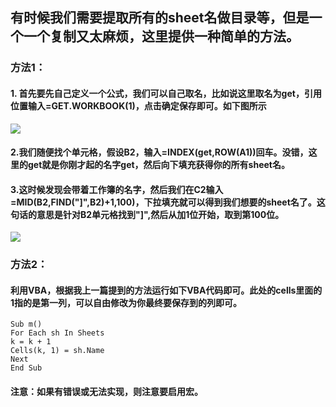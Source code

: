 ## 有时候我们需要提取所有的sheet名做目录等，但是一个一个复制又太麻烦，这里提供一种简单的方法。  
### 方法1：
#### 1. 首先要先自己定义一个公式，我们可以自己取名，比如说这里取名为get，引用位置输入=GET.WORKBOOK(1)，点击确定保存即可。如下图所示  
![](https://upload-images.jianshu.io/upload_images/17736870-ae9f49f500b592d2.png?imageMogr2/auto-orient/strip%7CimageView2/2/w/1240)  
#### 2.我们随便找个单元格，假设B2，输入=INDEX(get,ROW(A1))回车。没错，这里的get就是你刚才起的名字get，然后向下填充获得你的所有sheet名。  
#### 3.这时候发现会带着工作簿的名字，然后我们在C2输入=MID(B2,FIND("]",B2)+1,100)，下拉填充就可以得到我们想要的sheet名了。这句话的意思是针对B2单元格找到"]",然后从加1位开始，取到第100位。  
![](https://upload-images.jianshu.io/upload_images/17736870-cde917b4dae50b9b.png?imageMogr2/auto-orient/strip%7CimageView2/2/w/1240)  
### 方法2：  
#### 利用VBA，根据我上一篇提到的方法运行如下VBA代码即可。此处的cells里面的1指的是第一列，可以自由修改为你最终要保存到的列即可。  
```
Sub m()
For Each sh In Sheets
k = k + 1
Cells(k, 1) = sh.Name
Next
End Sub

```
#### 注意：如果有错误或无法实现，则注意要启用宏。
